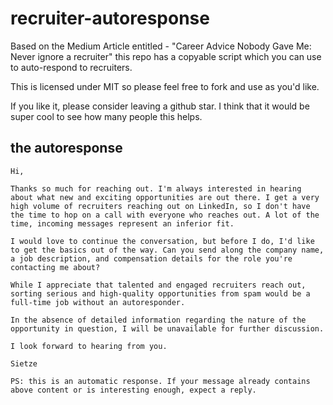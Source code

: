 # recruiter-autoresponse
Based on the Medium Article entitled - "Career Advice Nobody Gave Me: Never ignore a recruiter" this repo has a copyable script which you can use to auto-respond to recruiters.

This is licensed under MIT so please feel free to fork and use as you'd like. 

If you like it, please consider leaving a github star.  I think that it would be super cool to see how many people this helps.

## the autoresponse

```
Hi,

Thanks so much for reaching out. I'm always interested in hearing about what new and exciting opportunities are out there. I get a very high volume of recruiters reaching out on LinkedIn, so I don't have the time to hop on a call with everyone who reaches out. A lot of the time, incoming messages represent an inferior fit.

I would love to continue the conversation, but before I do, I'd like to get the basics out of the way. Can you send along the company name, a job description, and compensation details for the role you're contacting me about?

While I appreciate that talented and engaged recruiters reach out, sorting serious and high-quality opportunities from spam would be a full-time job without an autoresponder.

In the absence of detailed information regarding the nature of the opportunity in question, I will be unavailable for further discussion.

I look forward to hearing from you.

Sietze

PS: this is an automatic response. If your message already contains above content or is interesting enough, expect a reply. 
```

